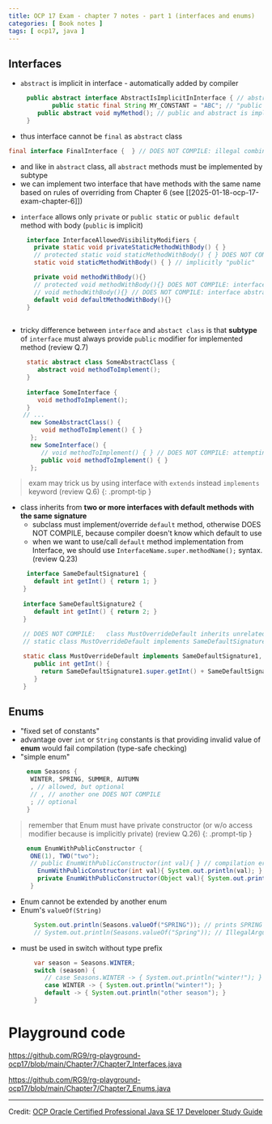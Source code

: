 ```yaml
---
title: OCP 17 Exam - chapter 7 notes - part 1 (interfaces and enums)
categories: [ Book notes ]
tags: [ ocp17, java ]
---
```


## Interfaces
- `abstract` is implicit in interface - automatically added by compiler

```java
     public abstract interface AbstractIsImplicitInInterface { // abstract is implicit (added by compiler)
	        public static final String MY_CONSTANT = "ABC"; // "public static final" is implicit
        public abstract void myMethod(); // public and abstract is implicit
     }
```

- thus interface cannot be `final` as `abstract` class

```java
final interface FinalInterface {  } // DOES NOT COMPILE: illegal combination of modifiers: interface and final
```

- and like in `abstract` class, all `abstract` methods must be implemented by subtype
- we can implement two interface that have methods with the same name based on rules of overriding from Chapter 6 (see [[2025-01-18-ocp-17-exam-chapter-6]])
* `interface` allows  only `private` or `public static` or `public default` method with body (`public` is implicit)

```java
     interface InterfaceAllowedVisibilityModifiers {
       private static void privateStaticMethodWithBody() { }
       // protected static void staticMethodWithBody() { } DOES NOT COMPILE:  error: modifier protected not allowed here
       static void staticMethodWithBody() { } // implicitly "public"

       private void methodWithBody(){}
       // protected void methodWithBody(){} DOES NOT COMPILE: interface abstract methods cannot have body
       // void methodWithBody(){} // DOES NOT COMPILE: interface abstract methods cannot have body
       default void defaultMethodWithBody(){}
     }
     
```

*  tricky difference between `interface` and `abstact class` is that **subtype** of `interface` must always provide `public` modifier for implemented method (review Q.7)

```java
     static abstract class SomeAbstractClass {
        abstract void methodToImplement();
     }
     
     interface SomeInterface {
        void methodToImplement();
     }
    // ...
      new SomeAbstractClass() {
         void methodToImplement() { } 
      };
      new SomeInterface() {
         // void methodToImplement() { } // DOES NOT COMPILE: attempting to assign weaker access privileges; was public
         public void methodToImplement() { }
      };
```

> exam may trick us by using interface with `extends` instead `implements` keyword (review Q.6)
{: .prompt-tip }

- class inherits from **two or more interfaces with default methods with the same signature**
	- subclass must implement/override `default` method, otherwise DOES NOT COMPILE, because compiler doesn't know which default to use
	- when we want to use/call `default` method implementation from Interface, we should use `InterfaceName.super.methodName();` syntax. (review Q.23)
  
 ```java
      interface SameDefaultSignature1 {
        default int getInt() { return 1; }
     }
     
     interface SameDefaultSignature2 {
        default int getInt() { return 2; }
     }
     
     // DOES NOT COMPILE:   class MustOverrideDefault inherits unrelated defaults for getInt() from types SameDefaultSignature1 and SameDefaultSignature2
     // static class MustOverrideDefault implements SameDefaultSignature1, SameDefaultSignature2 { } 

     static class MustOverrideDefault implements SameDefaultSignature1, SameDefaultSignature2 {
        public int getInt() {
          return SameDefaultSignature1.super.getInt() + SameDefaultSignature2.super.getInt(); // prints 3
        }
     }
```

## Enums
* "fixed set of constants"
* advantage over `int` or `String` constants is that providing invalid value of **enum** would fail compilation (type-safe checking)
* "simple enum"

```java
     enum Seasons {
      WINTER, SPRING, SUMMER, AUTUMN
      , // allowed, but optional
      // , // another one DOES NOT COMPILE
      ; // optional
     }
```

> remember that Enum must have private constructor (or w/o access modifier because is implicitly private) (review Q.26)
{: .prompt-tip }
```java
     enum EnumWithPublicConstructor {
	  ONE(1), TWO("two");
      // public EnumWithPublicConstructor(int val){ } // compilation error: modifier public not allowed here
        EnumWithPublicConstructor(int val){ System.out.println(val); }  // constructor is implicitly private
        private EnumWithPublicConstructor(Object val){ System.out.println(val);  }
      }
```

* Enum cannot be extended by another enum
* Enum's `valueOf(String)`

```java
       System.out.println(Seasons.valueOf("SPRING")); // prints SPRING
       // System.out.println(Seasons.valueOf("Spring")); // IllegalArgumentException: No enum constant Chapter7.Seasons.Spring
```
* must be used in switch without type prefix

```java
       var season = Seasons.WINTER;
       switch (season) {
          // case Seasons.WINTER -> { System.out.println("winter!"); } // DOES NOT COMPILE:  an enum switch case label must be the unqualified name of an enumeration constant
          case WINTER -> { System.out.println("winter!"); } 
          default -> { System.out.println("other season"); }
       }
```

# Playground code

<https://github.com/RG9/rg-playground-ocp17/blob/main/Chapter7/Chapter7_Interfaces.java>

<https://github.com/RG9/rg-playground-ocp17/blob/main/Chapter7/Chapter7_Enums.java>

----

Credit: [OCP Oracle Certified Professional Java SE 17 Developer Study Guide](https://www.selikoff.net/ocp17)
